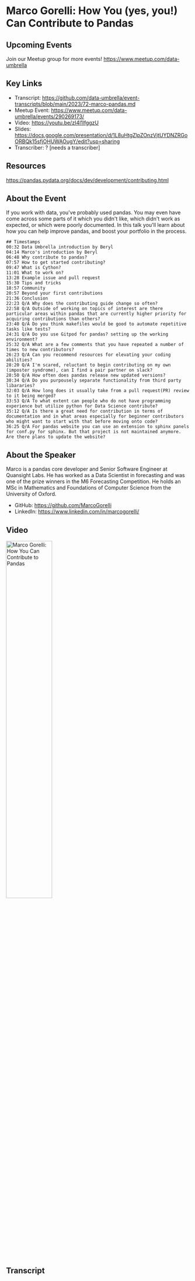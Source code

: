 # Marco Gorelli: How You (yes, you!) Can Contribute to Pandas

## Upcoming Events
Join our Meetup group for more events!
https://www.meetup.com/data-umbrella

## Key Links
- Transcript: https://github.com/data-umbrella/event-transcripts/blob/main/2023/72-marco-pandas.md 
- Meetup Event: https://www.meetup.com/data-umbrella/events/290269173/
- Video: https://youtu.be/zI4l1lfggzU
- Slides: https://docs.google.com/presentation/d/1L8uHtgZlpZOnzVjtUYDNZRGoORBQk15sfjOHUWAOugY/edit?usp=sharing  
- Transcriber:  ? [needs a transcriber]

## Resources
https://pandas.pydata.org/docs/dev/development/contributing.html

## About the Event
If you work with data, you've probably used pandas. You may even have come across some parts of it which you didn't like, which didn't work as expected, or which were poorly documented. In this talk you'll learn about how you can help improve pandas, and boost your portfolio in the process.

```
## Timestamps
00:32 Data Umbrella introduction by Beryl
04:14 Marco's introduction by Beryl
06:48 Why contribute to pandas?
07:57 How to get started contributing?
09:47 What is Cython?
11:01 What to work on?
13:28 Example issue and pull request
15:30 Tips and tricks
18:57 Community
20:57 Beyond your first contributions
21:36 Conclusion
22:23 Q/A Why does the contributing guide change so often?
22:58 Q/A Outside of working on topics of interest are there particular areas within pandas that are currently higher priority for acquiring contributions than others?
23:40 Q/A Do you think makefiles would be good to automate repetitive tasks like tests?
24:31 Q/A Do you use Gitpod for pandas? setting up the working environment?
25:32 Q/A What are a few comments that you have repeated a number of times to new contributors?
26:23 Q/A Can you recommend resources for elevating your coding abilities?
28:20 Q/A I'm scared, reluctant to begin contributing on my own (imposter syndrome), can I find a pair partner on slack?
28:50 Q/A How often does pandas release new updated versions?
30:34 Q/A Do you purpousely separate functionality from third party libararies?
32:03 Q/A How long does it usually take from a pull request(PR) review to it being merged?
33:53 Q/A To what extent can people who do not have programming experience but utilize python for Data Science contribute?
35:12 Q/A Is there a great need for contribution in terms of documentation and in what areas especially for beginner contributors who might want to start with that before moving onto code?
36:25 Q/A For pandas website you can use an extension to sphinx panels for conf.py for sphinx. But that project is not maintained anymore. Are there plans to update the website?
```
 
## About the Speaker
Marco is a pandas core developer and Senior Software Engineer at Quansight Labs. He has worked as a Data Scientist in forecasting and was one of the prize winners in the M6 Forecasting Competition. He holds an MSc in Mathematics and Foundations of Computer Science from the University of Oxford.

- GitHub: https://github.com/MarcoGorelli
- LinkedIn: https://www.linkedin.com/in/marcogorelli/

## Video 
<a href="http://www.youtube.com/watch?feature=player_embedded&v=zI4l1lfggzU" target="_blank"><img src="http://img.youtube.com/vi/zI4l1lfggzU/0.jpg"
alt="Marco Gorelli: How You Can Contribute to Pandas" width="50%" /></a>


## Transcript
